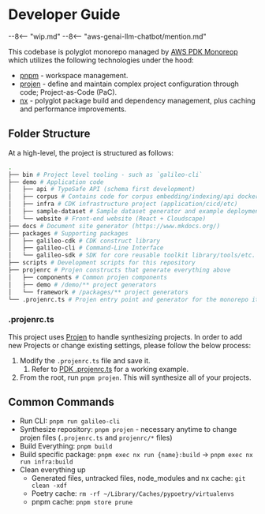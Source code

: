 # Developer Guide

--8<-- "wip.md"
--8<-- "aws-genai-llm-chatbot/mention.md"

This codebase is polyglot monorepo managed by [AWS PDK Monoreop](https://aws.github.io/aws-pdk/developer_guides/nx-monorepo/index.html) which utilizes the following technologies under the hood:

* [pnpm](https://pnpm.io) - workspace management.
* [projen](https://projen.io/) - define and maintain complex project configuration through code; Project-as-Code (PaC).
* [nx](https://nx.dev/) - polyglot package build and dependency management, plus caching and performance improvements.

## Folder Structure

At a high-level, the project is structured as follows:

```sh
.
├── bin # Project level tooling - such as `galileo-cli`
├── demo # Application code
│   ├── api # TypeSafe API (schema first development)
│   ├── corpus # Contains code for corpus embedding/indexing/api docker (semantic search ++)
│   ├── infra # CDK infrastructure project (application/cicd/etc)
│   ├── sample-dataset # Sample dataset generator and example deployment constructs
│   └── website # Front-end website (React + Cloudscape)
├── docs # Document site generator (https://www.mkdocs.org/)
├── packages # Supporting packages
│   ├── galileo-cdk # CDK construct library
│   ├── galileo-cli # Command-Line Interface
│   └── galileo-sdk # SDK for core reusable toolkit library/tools/etc.
├── scripts # Development scripts for this repository
├── projenrc # Projen constructs that generate everything above
│   ├── components # Common projen components
│   ├── demo # /demo/** project generators
│   └── framework # /packages/** project generators
└── .projenrc.ts # Projen entry point and generator for the monorepo itself
```

### .projenrc.ts

This project uses [Projen](https://github.com/projen/projen) to handle synthesizing projects. In order to add new Projects or change existing settings, please follow the below process:

1. Modify the `.projenrc.ts` file and save it.
   1. Refer to [PDK .projenrc.ts](https://github.com/aws/aws-pdk/blob/mainline/.projenrc.ts) for a working example.
2. From the root, run `pnpm projen`. This will synthesize all of your projects.

## Common Commands

* Run CLI: `pnpm run galileo-cli`
* Synthesize repository: `pnpm projen` - necessary anytime to change projen files (`.projenrc.ts` and `projenrc/*` files)
* Build Everything: `pnpm build`
* Build specific package: `pnpm exec nx run {name}:build` -> `pnpm exec nx run infra:build`
* Clean everything up
  * Generated files, untracked files, node_modules and nx cache: `git clean -xdf`
  * Poetry cache: `rm -rf ~/Library/Caches/pypoetry/virtualenvs`
  * pnpm cache: `pnpm store prune`
